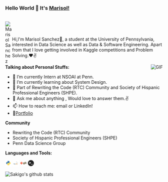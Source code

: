 ### Hello World 👋 It's [Marisol!](-)

<br/>

<a href="[https://www.linkedin.com/in/saket-prag-31b972157/](https://www.linkedin.com/in/smarisolsanchez/)">
<img align="left" alt="Marisol Sanchez" width="22px" src="https://cdn.jsdelivr.net/npm/simple-icons@v3/icons/linkedin.svg" />
</a>

<br />

<br />

Hi,I'm Marisol Sanchez🙌, a student at the University of Pennsylvania, interested in Data Science as well as Data & Software Engineering. Apart from that I love getting involved in Kaggle competitions and Problem Solving.❤✌



<img align="right" alt="GIF" src="https://media.giphy.com/media/HscDLzkO8EOTmgkhQP/giphy.gif" />


**Talking about Personal Stuffs:**

- 🔭 I’m currently Intern at NSOAI at Penn.
- 🌱 I’m currently learning about System Design.
- 👯 Part of Rewriting the Code (RTC) Community and Society of Hispanic Professional Engineers (SHPE).
- 💬 Ask me about anything , Would love to answer them.✌
- 📫 How to reach me: email or LinkedIn!
- 📝[Portfolio](-)



**Community**
- Rewriting the Code (RTC) Community
- Society of Hispanic Professional Engineers (SHPE)
- Penn Data Science Group

**Languages and Tools:**


<code><img height="20" src="https://raw.githubusercontent.com/github/explore/80688e429a7d4ef2fca1e82350fe8e3517d3494d/topics/python/python.png"></code>
<code><img height="20" src="https://raw.githubusercontent.com/github/explore/80688e429a7d4ef2fca1e82350fe8e3517d3494d/topics/mysql/mysql.png"></code>
<code><img height="20" src="https://raw.githubusercontent.com/github/explore/80688e429a7d4ef2fca1e82350fe8e3517d3494d/topics/git/git.png"></code>
<code><img height="20" src="https://raw.githubusercontent.com/github/explore/80688e429a7d4ef2fca1e82350fe8e3517d3494d/topics/terminal/terminal.png"></code>

![Sakigo's github stats](https://github-readme-stats.vercel.app/api?username=smarisolsanchez&show_icons=true&hide_border=true)
